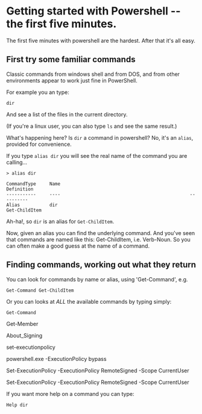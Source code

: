 # Getting started with Powershell -- the first five minutes.

The first five minutes with powershell are the hardest. After that it's all easy.

## First try some familiar commands

Classic commands from windows shell and from DOS, and from other environments appear to work just fine in PowerShell.

For example you an type:

    dir
    
And see a list of the files in the current directory.

(If you're a linux user, you can also type `ls` and see the same result.)

What's happening here? Is `dir` a command in powershell? No, it's an `alias`, provided for convenience. 

If you type `alias dir` you will see the real name of the command you are calling...


    > alias dir

    CommandType     Name                                                Definition
    -----------     ----                                                ----------
    Alias           dir                                                 Get-ChildItem

Ah-ha!, so `dir` is an alias for `Get-ChildItem`. 

Now, given an alias you can find the underlying command. And you've seen that commands are named like this: Get-ChildItem, i.e. Verb-Noun. So you can often make a good guess at the name of a command. 

## Finding commands, working out what they return

You can look for commands by name or alias, using 'Get-Command', e.g.

    Get-Command Get-ChildItem

Or you can looks at *ALL* the available commands by typing simply:

    Get-Command


Get-Member


About_Signing

set-executionpolicy 

powershell.exe -ExecutionPolicy bypass

Set-ExecutionPolicy -ExecutionPolicy RemoteSigned -Scope CurrentUser


Set-ExecutionPolicy -ExecutionPolicy RemoteSigned -Scope CurrentUser






If you want more help on a command you can type:

    Help dir
